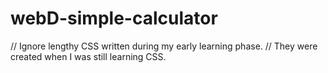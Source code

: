 # webD-simple-calculator

// Ignore lengthy CSS written during my early learning phase. 
// They were created when I was still learning CSS.
